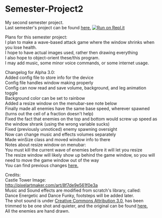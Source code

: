 # Semester-Project2
My second semester project.  
Last semester's project can be found
[here.](https://github.com/SomeoneMysterious/Semester-Project "My first semester project")
[![Run on Repl.it](https://repl.it/badge/github/SomeoneMysterious/Semester-Project2)](https://repl.it/github/SomeoneMysterious/Semester-Project2)
  
Plans for this semester project:  
I plan to make a wave-based attack game where the window shrinks when you lose health.  
I hope to have actual images used, rather then drawing everything  
I also hope to object-orient these/this program.  
I may add music, some minor voice commands, or some internet usage.

Changelog for Alpha 3.0:\
Added config file to store info for the device\
Config file handles window making properly\
Config can now read and save volume, background, and leg animation toggle\
Background color can be set to rainbow\
Added a resize window on the menubar-see note below\
Finally made all enemies have the same base speed, wherever spawned (turns out the ceil of a fraction doesn't help)\
Fixed the fact that enemies on the top and bottom would screw up speed as the window shrank (using the wrong variable sucks)\
Fixed (previously unnoticed) enemy spawning oversight\
Now can change music and effects volumes separately\
Made winSize class and moved window info to there\
Notes about resize window on menubar:\
You must kill the current wave of enemies before it will let you resize\
The resize window will likely show up behind the game window, so you will need to move the game window out of the way\
You can find previous changes
[here.](https://docs.google.com/document/d/e/2PACX-1vS2e2Rh5Yex9C0EZdmlqtv8b2xIDtFYZAyxIZ1i07mkqaSNMtKd1BJcRvrQUoA2TmBvEzq21a04BVXu/pub "Changelog Link")

Credits:\
Castle Tower Image:\
http://pixelartmaker.com/art/8f7de9e561f0e3a \
Music and Sound effects are modified from scratch's library, called: \
Dance Energetic and Dance Funky, footsteps will be added later. \
The shot sound is under [Creative Commons Attribution 3.0](https://creativecommons.org/licenses/by/3.0/legalcode),
has been trimmed to be one shot and quieter, and the original can be found [here.](http://soundbible.com/2091-MP5-SMG-9mm.html) \
All the enemies are hand drawn.
